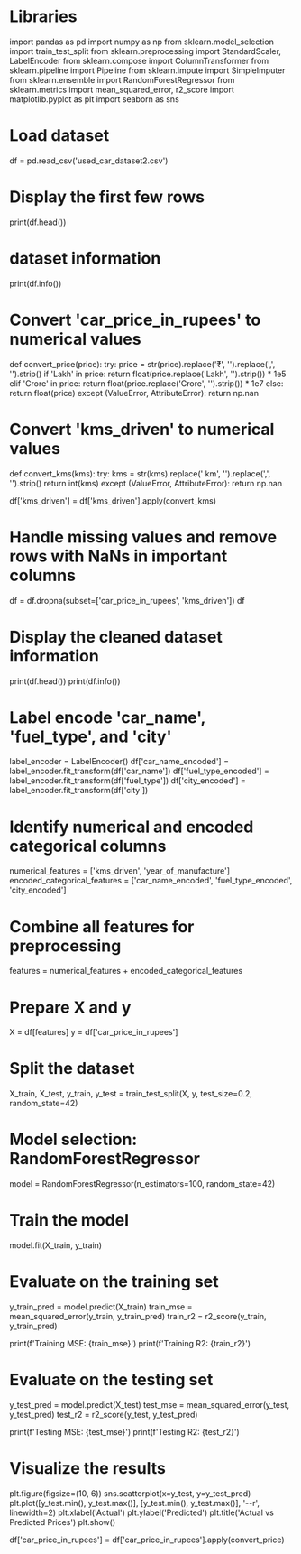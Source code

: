 # Libraries
import pandas as pd
import numpy as np
from sklearn.model_selection import train_test_split
from sklearn.preprocessing import StandardScaler, LabelEncoder
from sklearn.compose import ColumnTransformer
from sklearn.pipeline import Pipeline
from sklearn.impute import SimpleImputer
from sklearn.ensemble import RandomForestRegressor
from sklearn.metrics import mean_squared_error, r2_score
import matplotlib.pyplot as plt
import seaborn as sns
# Load dataset

df = pd.read_csv('used_car_dataset2.csv')
# Display the first few rows
print(df.head())
# dataset information
print(df.info())
# Convert 'car_price_in_rupees' to numerical values
def convert_price(price):
    try:
        price = str(price).replace('₹', '').replace(',', '').strip()
        if 'Lakh' in price:
            return float(price.replace('Lakh', '').strip()) * 1e5
        elif 'Crore' in price:
            return float(price.replace('Crore', '').strip()) * 1e7
        else:
            return float(price)
    except (ValueError, AttributeError):
        return np.nan
# Convert 'kms_driven' to numerical values
def convert_kms(kms):
    try:
        kms = str(kms).replace(' km', '').replace(',', '').strip()
        return int(kms)
    except (ValueError, AttributeError):
        return np.nan

df['kms_driven'] = df['kms_driven'].apply(convert_kms)

# Handle missing values and remove rows with NaNs in important columns
df = df.dropna(subset=['car_price_in_rupees', 'kms_driven'])
df

# Display the cleaned dataset information
print(df.head())
print(df.info())

# Label encode 'car_name', 'fuel_type', and 'city'
label_encoder = LabelEncoder()
df['car_name_encoded'] = label_encoder.fit_transform(df['car_name'])
df['fuel_type_encoded'] = label_encoder.fit_transform(df['fuel_type'])
df['city_encoded'] = label_encoder.fit_transform(df['city'])

# Identify numerical and encoded categorical columns
numerical_features = ['kms_driven', 'year_of_manufacture']
encoded_categorical_features = ['car_name_encoded', 'fuel_type_encoded', 'city_encoded']
# Combine all features for preprocessing
features = numerical_features + encoded_categorical_features

# Prepare X and y
X = df[features]
y = df['car_price_in_rupees']
# Split the dataset
X_train, X_test, y_train, y_test = train_test_split(X, y, test_size=0.2, random_state=42)
# Model selection: RandomForestRegressor
model = RandomForestRegressor(n_estimators=100, random_state=42)
# Train the model
model.fit(X_train, y_train)
# Evaluate on the training set
y_train_pred = model.predict(X_train)
train_mse = mean_squared_error(y_train, y_train_pred)
train_r2 = r2_score(y_train, y_train_pred)

print(f'Training MSE: {train_mse}')
print(f'Training R2: {train_r2}')
# Evaluate on the testing set
y_test_pred = model.predict(X_test)
test_mse = mean_squared_error(y_test, y_test_pred)
test_r2 = r2_score(y_test, y_test_pred)

print(f'Testing MSE: {test_mse}')
print(f'Testing R2: {test_r2}')
# Visualize the results
plt.figure(figsize=(10, 6))
sns.scatterplot(x=y_test, y=y_test_pred)
plt.plot([y_test.min(), y_test.max()], [y_test.min(), y_test.max()], '--r', linewidth=2)
plt.xlabel('Actual')
plt.ylabel('Predicted')
plt.title('Actual vs Predicted Prices')
plt.show()

df['car_price_in_rupees'] = df['car_price_in_rupees'].apply(convert_price)
